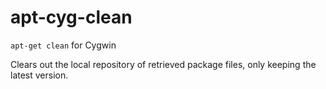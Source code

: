 apt-cyg-clean
================

`apt-get clean` for Cygwin

Clears out the local repository of retrieved package files,
only keeping the latest version.